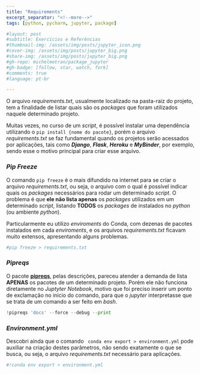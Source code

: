 ```yaml
---
title: "Requirements"
excerpt_separator: "<!--more-->"
tags: [python, pycharm, jupyter, package]

#layout: post
#subtitle: Exercícios e Referências
#thumbnail-img: /assets/img/posts/jupyter_icon.png
#cover-img: /assets/img/posts/jupyter_big.png
#share-img: /assets/img/posts/jupyter_big.png
#gh-repo: michelmetran/package_jupyter
#gh-badge: [follow, star, watch, fork]
#comments: true
#language: pt-br

---
```


O arquivo *requirements.txt*, usualmente localizado na pasta-raiz do projeto, tem a finalidade de listar quais são os *packages* que foram utilizados naquele determinado projeto.

<!--more-->

Muitas vezes, no curso de um *script*, é possível instalar uma dependência utilizando o ```pip install {nome do pacote}```, porém o arquivo *requirements.txt* se faz fundamental quando os projetos serão acessados por aplicações, tais como ***Django***, ***Flask***, ***Heroku*** e ***MyBinder***, por exemplo, sendo esse o motivo principal para criar esse arquivo.



### *Pip Freeze*

O comando ```pip freeze``` é o mais difundido na internet para se criar o arquivo *requirements.txt*, ou seja, o arquivo com o qual é possível indicar quais os *packages* necessários para rodar um determinado *script*. O problema é que **ele não lista apenas** os *packages* utilizados em um determinado *script*, listando **TODOS** os *packages* de instalados no *python* (ou ambiente *python*).

Particularmente eu utilizo *enviroments* do Conda, com dezenas de pacotes instalados em cada *enviroments*, e os arquivos *requirements.txt* ficavam muito extensos, apresentando alguns problemas.

```python
#pip freeze > requirements.txt
```



### *Pipreqs*

O pacote [**pipreqs**](https://pypi.org/project/pipreqs/), pelas descrições, pareceu atender a demanda de lista **APENAS** os pacotes de um determinado projeto. Porém ele não funciona diretamente no *Juptyter Notebook*, motivo que foi preciso inserir um ponto de exclamação no início do comando, para que o *jupyter* interpretasse que se trata de um comando a ser feito em *bash*.

```python
!pipreqs 'docs' --force --debug --print
```



### *Environment.yml*

Descobri ainda que o comando ``` conda env export > environment.yml``` pode auxiliar na criação destes parâmetros, não sendo exatamente o que se busca, ou seja, o arquivo *requirements.txt* necessário para aplicações.

```python
#!conda env export > environment.yml
```

